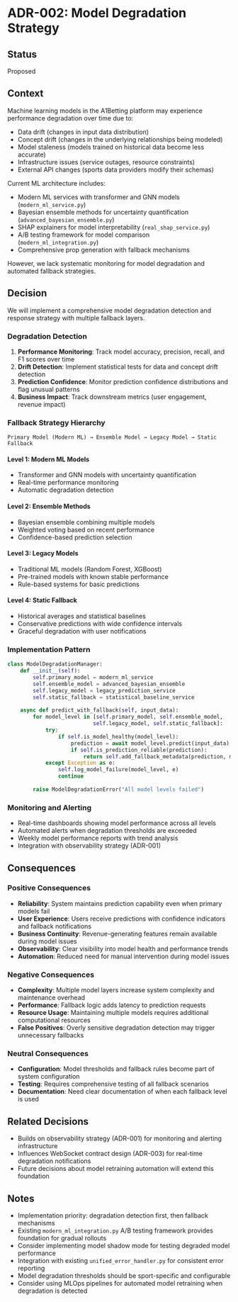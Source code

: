 # ADR-002: Model Degradation Strategy

## Status

Proposed

## Context

Machine learning models in the A1Betting platform may experience performance degradation over time due to:

- Data drift (changes in input data distribution)
- Concept drift (changes in the underlying relationships being modeled)
- Model staleness (models trained on historical data become less accurate)
- Infrastructure issues (service outages, resource constraints)
- External API changes (sports data providers modify their schemas)

Current ML architecture includes:

- Modern ML services with transformer and GNN models (`modern_ml_service.py`)
- Bayesian ensemble methods for uncertainty quantification (`advanced_bayesian_ensemble.py`)
- SHAP explainers for model interpretability (`real_shap_service.py`)
- A/B testing framework for model comparison (`modern_ml_integration.py`)
- Comprehensive prop generation with fallback mechanisms

However, we lack systematic monitoring for model degradation and automated fallback strategies.

## Decision

We will implement a comprehensive model degradation detection and response strategy with multiple fallback layers.

### Degradation Detection

1. **Performance Monitoring**: Track model accuracy, precision, recall, and F1 scores over time
2. **Drift Detection**: Implement statistical tests for data and concept drift detection
3. **Prediction Confidence**: Monitor prediction confidence distributions and flag unusual patterns
4. **Business Impact**: Track downstream metrics (user engagement, revenue impact)

### Fallback Strategy Hierarchy

```text
Primary Model (Modern ML) → Ensemble Model → Legacy Model → Static Fallback
```

#### Level 1: Modern ML Models

- Transformer and GNN models with uncertainty quantification
- Real-time performance monitoring
- Automatic degradation detection

#### Level 2: Ensemble Methods

- Bayesian ensemble combining multiple models
- Weighted voting based on recent performance
- Confidence-based prediction selection

#### Level 3: Legacy Models

- Traditional ML models (Random Forest, XGBoost)
- Pre-trained models with known stable performance
- Rule-based systems for basic predictions

#### Level 4: Static Fallback

- Historical averages and statistical baselines
- Conservative predictions with wide confidence intervals
- Graceful degradation with user notifications

### Implementation Pattern

```python
class ModelDegradationManager:
    def __init__(self):
        self.primary_model = modern_ml_service
        self.ensemble_model = advanced_bayesian_ensemble
        self.legacy_model = legacy_prediction_service
        self.static_fallback = statistical_baseline_service
        
    async def predict_with_fallback(self, input_data):
        for model_level in [self.primary_model, self.ensemble_model, 
                           self.legacy_model, self.static_fallback]:
            try:
                if self.is_model_healthy(model_level):
                    prediction = await model_level.predict(input_data)
                    if self.is_prediction_reliable(prediction):
                        return self.add_fallback_metadata(prediction, model_level)
            except Exception as e:
                self.log_model_failure(model_level, e)
                continue
        
        raise ModelDegradationError("All model levels failed")
```

### Monitoring and Alerting

- Real-time dashboards showing model performance across all levels
- Automated alerts when degradation thresholds are exceeded
- Weekly model performance reports with trend analysis
- Integration with observability strategy (ADR-001)

## Consequences

### Positive Consequences

- **Reliability**: System maintains prediction capability even when primary models fail
- **User Experience**: Users receive predictions with confidence indicators and fallback notifications
- **Business Continuity**: Revenue-generating features remain available during model issues
- **Observability**: Clear visibility into model health and performance trends
- **Automation**: Reduced need for manual intervention during model issues

### Negative Consequences

- **Complexity**: Multiple model layers increase system complexity and maintenance overhead
- **Performance**: Fallback logic adds latency to prediction requests
- **Resource Usage**: Maintaining multiple models requires additional computational resources
- **False Positives**: Overly sensitive degradation detection may trigger unnecessary fallbacks

### Neutral Consequences

- **Configuration**: Model thresholds and fallback rules become part of system configuration
- **Testing**: Requires comprehensive testing of all fallback scenarios
- **Documentation**: Need clear documentation of when each fallback level is used

## Related Decisions

- Builds on observability strategy (ADR-001) for monitoring and alerting infrastructure
- Influences WebSocket contract design (ADR-003) for real-time degradation notifications
- Future decisions about model retraining automation will extend this foundation

## Notes

- Implementation priority: degradation detection first, then fallback mechanisms
- Existing `modern_ml_integration.py` A/B testing framework provides foundation for gradual rollouts
- Consider implementing model shadow mode for testing degraded model performance
- Integration with existing `unified_error_handler.py` for consistent error reporting
- Model degradation thresholds should be sport-specific and configurable
- Consider using MLOps pipelines for automated model retraining when degradation is detected